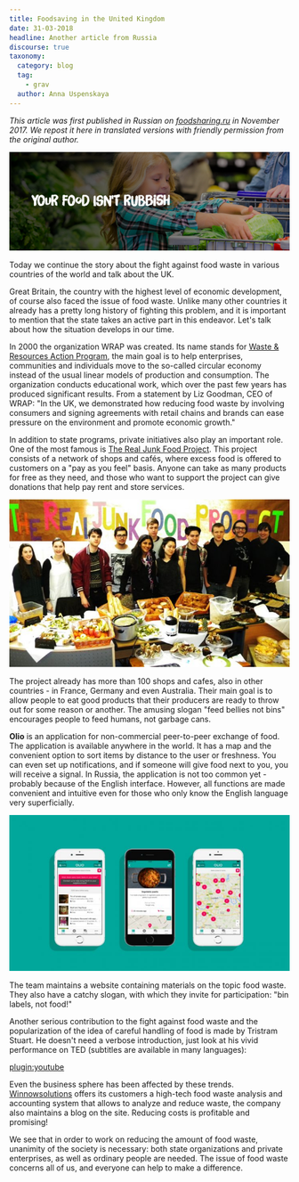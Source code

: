 ```yaml
---
title: Foodsaving in the United Kingdom
date: 31-03-2018
headline: Another article from Russia
discourse: true
taxonomy:
  category: blog
  tag:
    - grav
  author: Anna Uspenskaya
---
```

*This article was first published in Russian on [foodsharing.ru](https://foodsharing.ru/blog/fudshering-v-velikobritanii/) in November 2017. We repost it here in translated versions with friendly permission from the original author.*

![Food is not rubbish!](foodnotrubbish.png)

Today we continue the story about the fight against food waste in various countries of the world and talk about the UK.

Great Britain, the country with the highest level of economic development, of course also faced the issue of food waste. Unlike many other countries it already has a pretty long history of fighting this problem, and it is important to mention that the state takes an active part in this endeavor. Let's talk about how the situation develops in our time.

In 2000 the organization WRAP was created. Its name stands for [Waste & Resources Action Program](http://www.wrap.org.uk/), the main goal is to help enterprises, communities and individuals move to the so-called circular economy instead of the usual linear models of production and consumption. The organization conducts educational work, which over the past few years has produced significant results. From a statement by Liz Goodman, CEO of WRAP: "In the UK, we demonstrated how reducing food waste by involving consumers and signing agreements with retail chains and brands can ease pressure on the environment and promote economic growth."

In addition to state programs, private initiatives also play an important role. One of the most famous is [The Real Junk Food Project](http://therealjunkfoodproject.org/). This project consists of a network of shops and cafés, where excess food is offered to customers on a "pay as you feel" basis. Anyone can take as many products for free as they need, and those who want to support the project can give donations that help pay rent and store services.

![The Real Junkfood Project](trjfp.jpg)

The project already has more than 100 shops and cafes, also in other countries - in France, Germany and even Australia. Their main goal is to allow people to eat good products that their producers are ready to throw out for some reason or another. The amusing slogan "feed bellies not bins" encourages people to feed humans, not garbage cans.

**Olio** is an application for non-commercial peer-to-peer exchange of food. The application is available anywhere in the world. It has a map and the convenient option to sort items by distance to the user or freshness. You can even set up notifications, and if someone will give food next to you, you will receive a signal. In Russia, the application is not too common yet - probably because of the English interface. However, all functions are made convenient and intuitive even for those who only know the English language very superficially.

![OLIO promo pic](olio.jpg)

The team maintains a website containing materials on the topic food waste. They also have a catchy slogan, with which they invite for participation: "bin labels, not food!"

Another serious contribution to the fight against food waste and the popularization of the idea of careful handling of food is made by Tristram Stuart. He doesn't need a verbose introduction, just look at his vivid performance on TED (subtitles are available in many languages):

[plugin:youtube](http://www.youtube.com/watch?v=cWC_zDdF74s)

Even the business sphere has been affected by these trends. [Winnowsolutions](http://www.winnowsolutions.com/) offers its customers a high-tech food waste analysis and accounting system that allows to analyze and reduce waste, the company also maintains a blog on the site. Reducing costs is profitable and promising!

We see that in order to work on reducing the amount of food waste, unanimity of the society is necessary: both state organizations and private enterprises, as well as ordinary people are needed. The issue of food waste concerns all of us, and everyone can help to make a difference.